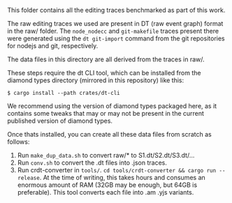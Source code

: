 This folder contains all the editing traces benchmarked as part of this work.

The raw editing traces we used are present in DT (raw event graph) format in the raw/ folder. The `node_nodecc` and `git-makefile` traces present there were generated using the `dt git-import` command from the git repositories for nodejs and git, respectively.

The data files in this directory are all derived from the traces in raw/.

These steps require the dt CLI tool, which can be installed from the diamond types directory (mirrored in this repository) like this:

```
$ cargo install --path crates/dt-cli
```

We recommend using the version of diamond types packaged here, as it contains some tweaks that may or may not be present in the current published version of diamond types.

Once thats installed, you can create all these data files from scratch as follows:

1. Run `make_dup_data.sh` to convert raw/* to S1.dt/S2.dt/S3.dt/...
2. Run `conv.sh` to convert the .dt files into .json traces.
3. Run crdt-converter in `tools/`. `cd tools/crdt-converter && cargo run --release`. At the time of writing, this takes hours and consumes an enormous amount of RAM (32GB may be enough, but 64GB is preferable). This tool converts each file into .am .yjs variants.
